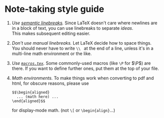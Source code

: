 
# Note-taking style guide

1. *Use [semantic linebreaks](https://rhodesmill.org/brandon/2012/one-sentence-per-line/).*
    Since LaTeX doesn't care where newlines are in a block of text,
    you can use linebreaks to separate *ideas*.  
    This makes subsequent editing easier.

2. *Don't use manual linebreaks.* Let LaTeX decide how to space things.
    You should never have to write `\\ ` at the end of a line, 
    unless it's in a multi-line math environment or the like.

3. *Use [`macros.tex`](macros.tex).*
    Some commonly-used macros (like `\P` for $\P$) are there.
    If you want to define further ones, put them at the top of your file.

4. *Math environments.*
    To make things work when converting to pdf and html,
    for obscure reasons, please use
    ```
    $$\begin{aligned}
      ... (math here) ...
    \end{aligned}$$
    ```
    for display-mode math.  (not `\[` or `\begin{align}`...)
